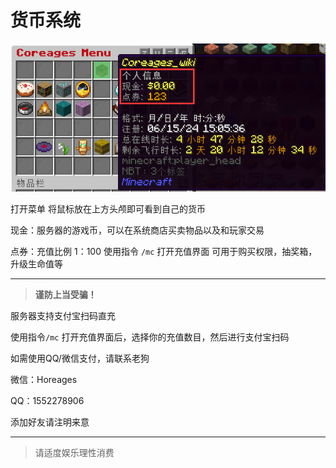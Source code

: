 # 货币系统

![money](../Newplayer/image/个人经济.png)

打开菜单 将鼠标放在上方头颅即可看到自己的货币

现金：服务器的游戏币，可以在系统商店买卖物品以及和玩家交易

点券：充值比例 1：100 使用指令 `/mc` 打开充值界面 可用于购买权限，抽奖箱，升级生命值等

------



> **谨防上当受骗！**

服务器支持支付宝扫码直充

使用指令`/mc` 打开充值界面后，选择你的充值数目，然后进行支付宝扫码



如需使用QQ/微信支付，请联系老狗

微信：Horeages

QQ：1552278906

添加好友请注明来意

------



> 请适度娱乐理性消费


